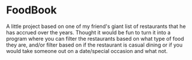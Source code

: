 # FoodBook

A little project based on one of my friend's giant list of restaurants that he has accrued over the years.
Thought it would be fun to turn it into a program where you can filter the restaurants based on what 
type of food they are, and/or filter based on if the restaurant is casual dining or if you would take someone
out on a date/special occasion and what not.
